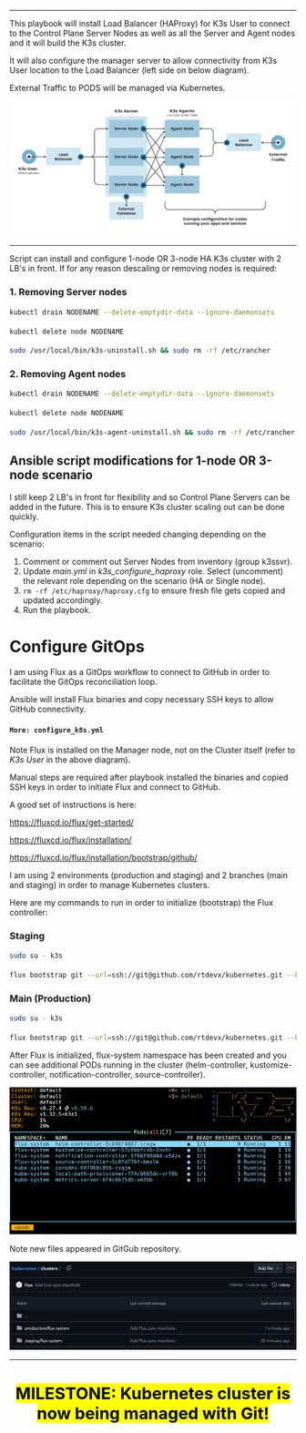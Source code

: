 
---

 This playbook will install Load Balancer (HAProxy) for K3s User to connect to the Control Plane Server Nodes as well as all the Server and Agent nodes and it will build the K3s cluster.
 
 It will also configure the manager server to allow connectivity from K3s User location to the Load Balancer (left side on below diagram).

 External Traffic to PODS will be managed via Kubernetes.

 ![K3s Architecture](./assets/k3s-architecture-ha-server.png)
 
 ---

Script can install and configure 1-node OR 3-node HA K3s cluster with 2 LB's in front.
If for any reason descaling or removing nodes is required:

### 1. Removing Server nodes

```bash
kubectl drain NODENAME --delete-emptydir-data --ignore-daemonsets

kubectl delete node NODENAME

sudo /usr/local/bin/k3s-uninstall.sh && sudo rm -rf /etc/rancher
```

### 2. Removing Agent nodes

```bash
kubectl drain NODENAME --delete-emptydir-data --ignore-daemonsets

kubectl delete node NODENAME

sudo /usr/local/bin/k3s-agent-uninstall.sh && sudo rm -rf /etc/rancher
```

## Ansible script modifications for 1-node OR 3-node scenario

I still keep 2 LB's in front for flexibility and so Control Plane Servers can be added in the future. This is to ensure K3s cluster scaling out can be done quickly.

Configuration items in the script needed changing depending on the scenario:

 1. Comment or comment out Server Nodes from inventory (group k3ssvr).
 2. Update _main.yml_ in _k3s_configure_haproxy_ role. Select (uncomment) the relevant role depending on the scenario (HA or Single node).
 3. `rm -rf /etc/haproxy/haproxy.cfg` to ensure fresh file gets copied and updated accordingly.
 4. Run the playbook.

 # Configure GitOps

 I am using Flux as a GitOps workflow to connect to GitHub in order to facilitate the GitOps reconciliation loop.

 Ansible will install Flux binaries and copy necessary SSH keys to allow GitHub connectivity.

#### `More: configure_k8s.yml`

 Note Flux is installed on the Manager node, not on the Cluster itself (refer to _K3s User_ in the above diagram).

 Manual steps are required after playbook installed the binaries and copied SSH keys in order to initiate Flux and connect to GitHub.

 A good set of instructions is here:

https://fluxcd.io/flux/get-started/

https://fluxcd.io/flux/installation/

https://fluxcd.io/flux/installation/bootstrap/github/

I am using 2 environments (production and staging) and 2 branches (main and staging) in order to manage Kubernetes clusters.

Here are my commands to run in order to initialize (bootstrap) the Flux controller:

### Staging

```bash
sudo su - k3s

flux bootstrap git --url=ssh://git@github.com/rtdevx/kubernetes.git --branch=staging --private-key-file=/home/k3s/.ssh/id_rsa_git_k8s --password=<SSH-KEY-PASSWORD> --path=clusters/staging
```

### Main (Production)

```bash
sudo su - k3s

flux bootstrap git --url=ssh://git@github.com/rtdevx/kubernetes.git --branch=main --private-key-file=/home/k3s/.ssh/id_rsa_git_k8s --password=<SSH-KEY-PASSWORD> --path=clusters/production
```

After Flux is initialized, flux-system namespace has been created and you can see additional PODs running in the cluster (helm-controller, kustomize-controller, notification-controller, source-controller).

![K3s Flux Installed](./assets/k9s-pods-flux.png)

Note new files appeared in GitGub repository.

![New files appeared in Git repository](./assets/k8s-git-flux.png)

---

<h1 style="font-size:3vw;"><p align="center">
<mark>MILESTONE: Kubernetes cluster is now being managed with Git!</mark>
</p>
</h1>
